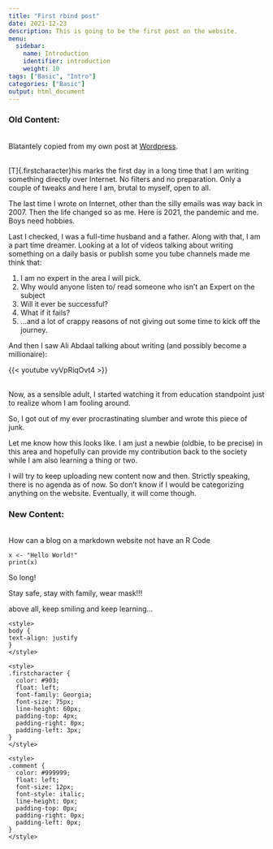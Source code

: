 ```yaml
---
title: "First rbind post"
date: 2021-12-23
description: This is going to be the first post on the website.
menu:
  sidebar:
    name: Introduction
    identifier: introduction
    weight: 10
tags: ["Basic", "Intro"]
categories: ["Basic"] 
output: html_document
---
```


### Old Content:

</br><span class="comment">Blatantely copied from my own post at <a href="https://sumitsatsangi.wordpress.com/2021/05/05/first-post/">Wordpress</a>.

</p>

</p>

</br> [T]{.firstcharacter}his marks the first day in a long time that I am writing something directly over Internet. No filters and no preparation. Only a couple of tweaks and here I am, brutal to myself, open to all.

</p>

The last time I wrote on Internet, other than the silly emails was way back in 2007. Then the life changed so as me. Here is 2021, the pandemic and me. Boys need hobbies.

</p>

Last I checked, I was a full-time husband and a father. Along with that, I am a part time dreamer. Looking at a lot of videos talking about writing something on a daily basis or publish some you tube channels made me think that:

1.  I am no expert in the area I will pick.
2.  Why would anyone listen to/ read someone who isn’t an Expert on the subject
3.  Will it ever be successful?
4.  What if it fails?
5.  …and a lot of crappy reasons of not giving out some time to kick off the journey.

And then I saw Ali Abdaal talking about writing (and possibly become a millionaire):

{{< youtube vyVpRiqOvt4 >}}

</br> Now, as a sensible adult, I started watching it from education standpoint just to realize whom I am fooling around.

So, I got out of my ever procrastinating slumber and wrote this piece of junk.

Let me know how this looks like. I am just a newbie (oldbie, to be precise) in this area and hopefully can provide my contribution back to the society while I am also learning a thing or two.

I will try to keep uploading new content now and then. Strictly speaking, there is no agenda as of now. So don’t know if I would be categorizing anything on the website. Eventually, it will come though.

### New Content:

</br> How can a blog on a markdown website not have an R Code

```{bash}
x <- "Hello World!"
print(x)
```

So long!

Stay safe, stay with family, wear mask!!!

above all, keep smiling and keep learning…

```{=html}
<style>
body {
text-align: justify
}
</style>
```

```{=html}
<style>
.firstcharacter {
  color: #903;
  float: left;
  font-family: Georgia;
  font-size: 75px;
  line-height: 60px;
  padding-top: 4px;
  padding-right: 8px;
  padding-left: 3px;
}
</style>
```

```{=html}
<style>
.comment {
  color: #999999;
  float: left;
  font-size: 12px;
  font-style: italic;
  line-height: 0px;
  padding-top: 0px;
  padding-right: 0px;
  padding-left: 0px;
}
</style>
```
